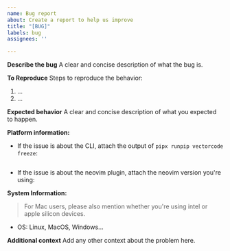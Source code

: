 ```yaml
---
name: Bug report
about: Create a report to help us improve
title: "[BUG]"
labels: bug
assignees: ''

---
```


**Describe the bug**
A clear and concise description of what the bug is.

**To Reproduce**
Steps to reproduce the behavior:
1. ...
2. ...

**Expected behavior**
A clear and concise description of what you expected to happen.

**Platform information:**
 - If the issue is about the CLI, attach the output of `pipx runpip vectorcode freeze`:
```

```
 - If the issue is about the neovim plugin, attach the neovim version you're using:


**System Information:**

> For Mac users, please also mention whether you're using intel or apple silicon devices.

 - OS: Linux, MacOS, Windows...

**Additional context**
Add any other context about the problem here.
